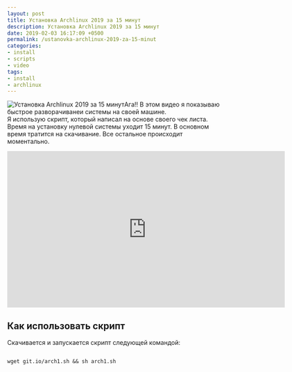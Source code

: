```yaml
---
layout: post
title: Установка Archlinux 2019 за 15 минут
description: Установка Archlinux 2019 за 15 минут
date: 2019-02-03 16:17:09 +0500
permalink: /ustanovka-archlinux-2019-za-15-minut
categories: 
- install
- scripts
- video
tags:
- install
- archlinux
---
```

<p><img alt="Установка Archlinux 2019 за 15 минут" class="post-image rounded" src="https://ordanax.github.io/img/ustanovka-archlinux-2019-za-15-minut.png" />Ага!! В этом видео я показываю быстрое разворачиванеи системы на своей машине.<br />
Я использую скрипт, который написал на основе своего чек листа. Время на установку нулевой системы уходит 15 минут. В основном время тратится на скачивание. Все остальное происходит моментально.</p>

<p><iframe frameborder="0" height="360" src="https://www.youtube.com/embed/nvVF_qKDUeM" width="640"></iframe></p>


<h2>Как использовать скрипт</h2>

<p>Скачивается и запускается скрипт следующей командой:</p>

<code>
wget git.io/arch1.sh &amp;&amp; sh arch1.sh
</code>

